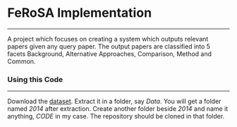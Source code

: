 # FeRoSA Implementation
_____________________________________________________
A project which focuses on creating a system which outputs relevant papers given any query paper. The output papers are classified into 5 facets Background, Alternative Approaches, Comparison, Method and Common.

### Using this Code 
______________________________
 Download the [dataset](http://clair.eecs.umich.edu/aan/index.php).
 Extract it in a folder, say *Data*. You will get a folder named *2014* after extraction. Create another folder beside *2014* and name it anything, *CODE* in my case. The repository should be cloned in that folder.
